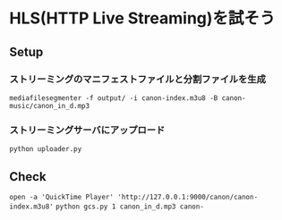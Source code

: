 # HLS(HTTP Live Streaming)を試そう
## Setup
### ストリーミングのマニフェストファイルと分割ファイルを生成  
`mediafilesegmenter -f output/ -i canon-index.m3u8 -B canon- music/canon_in_d.mp3`
### ストリーミングサーバにアップロード
`python uploader.py`
## Check
`open -a 'QuickTime Player' 'http://127.0.0.1:9000/canon/canon-index.m3u8'`
`python gcs.py 1 canon_in_d.mp3 canon-`
